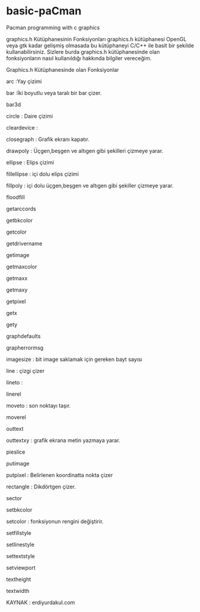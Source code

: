 # basic-paCman
Pacman programming with c graphics

graphics.h Kütüphanesinin Fonksiyonları
graphics.h kütüphanesi OpenGL veya gtk kadar gelişmiş olmasada bu kütüphaneyi C/C++ ile basit bir şekilde kullanabilirsiniz. Sizlere burda graphics.h kütüphanesinde olan fonksiyonların nasıl kullanıldığı hakkında bilgiler vereceğim.

Graphics.h Kütüphanesinde olan Fonksiyonlar

arc                      :Yay çizimi

bar                     :İki boyutlu veya taralı bir bar çizer.

bar3d

circle                : Daire çizimi

cleardevice      :

closegraph       : Grafik ekranı kapatır.

drawpoly         : Üçgen,beşgen ve altıgen gibi şekilleri çizmeye yarar.

ellipse              : Elips çizimi

fillellipse         : içi dolu elips çizimi

fillpoly             : içi dolu üçgen,beşgen ve altıgen gibi şekiller çizmeye yarar.

floodfill

getarccords

getbkcolor

getcolor

getdrivername

getimage

getmaxcolor

getmaxx

getmaxy

getpixel

getx

gety

graphdefaults

grapherrormsg

imagesize   : bit image saklamak için gereken bayt sayısı

line              : çizgi çizer

lineto          :

linerel

moveto       : son noktayı taşır.

moverel

outtext

outtextxy    : grafik ekrana metin yazmaya yarar.

pieslice

putimage

putpixel       : Belirlenen koordinatta nokta çizer

rectangle     : Dikdörtgen çizer.

sector

setbkcolor

setcolor         : fonksiyonun rengini değiştirir.

setfillstyle

setlinestyle

settextstyle

setviewport

textheight

textwidth

KAYNAK : erdiyurdakul.com
